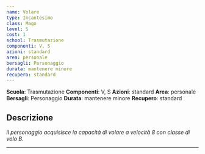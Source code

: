 ```yaml
---
name: Volare
type: Incantesimo
class: Mago
level: 5
cost: 1
school: Trasmutazione
componenti: V, S
azioni: standard
area: personale
bersagli: Personaggio
durata: mantenere minore
recupero: standard
---
```

**Scuola**: Trasmutazione
**Componenti**: V, S
**Azioni**: standard
**Area**: personale
**Bersagli**: Personaggio
**Durata**: mantenere minore
**Recupero**: standard

**Descrizione**
-

*il personaggio acquisisce la capacità di volare a velocità 8 con classe di volo B.*

---